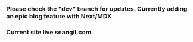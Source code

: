 ### Please check the "dev" branch for updates. Currently adding an epic blog feature with Next/MDX

### Current site live seangil.com


